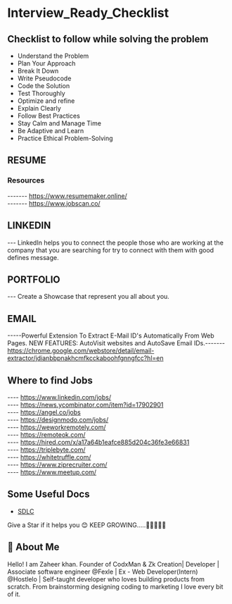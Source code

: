 # Interview_Ready_Checklist

## Checklist to follow while solving the problem
- Understand the Problem
- Plan Your Approach
- Break It Down
- Write Pseudocode
- Code the Solution
- Test Thoroughly
- Optimize and refine
- Explain Clearly
- Follow Best Practices
- Stay Calm and Manage Time
- Be Adaptive and Learn
- Practice Ethical Problem-Solving


## RESUME
### Resources 
------- https://www.resumemaker.online/ </br>
------- https://www.jobscan.co/

## LINKEDIN
--- LinkedIn helps you to connect the people those who are working at the company that you are searching for try to connect with them with good defines message.

## PORTFOLIO
--- Create a Showcase that represent you all about you.

## EMAIL

-----Powerful Extension To Extract E-Mail ID's Automatically From Web Pages. NEW FEATURES: AutoVisit websites and AutoSave Email IDs.-------https://chrome.google.com/webstore/detail/email-extractor/jdianbbpnakhcmfkcckaboohfgnngfcc?hl=en


## Where to find Jobs
---- https://www.linkedin.com/jobs/ </br>
---- https://news.ycombinator.com/item?id=17902901 </br>
---- https://angel.co/jobs </br>
---- https://designmodo.com/jobs/ </br>
---- https://weworkremotely.com/ </br>
---- https://remoteok.com/ </br>
---- https://hired.com/x/a17a64b1eafce885d204c36fe3e66831 </br>
---- https://triplebyte.com/ </br>
---- https://whitetruffle.com/ </br>
---- https://www.ziprecruiter.com/ </br>
---- https://www.meetup.com/ </br>

## Some Useful Docs
- [SDLC](/SD/SDLC.md)


Give a Star if it helps you 😊 KEEP GROWING.....🚀🚀🚀🚀🚀
## 🚀 About Me
Hello! I am Zaheer khan. Founder of CodxMan & Zk Creation| Developer | 
Associate software engineer @Fexle | Ex - Web Developer(Intern) @Hostlelo | Self-taught developer who loves building products from scratch. From brainstorming designing coding to marketing I love every bit of it.
